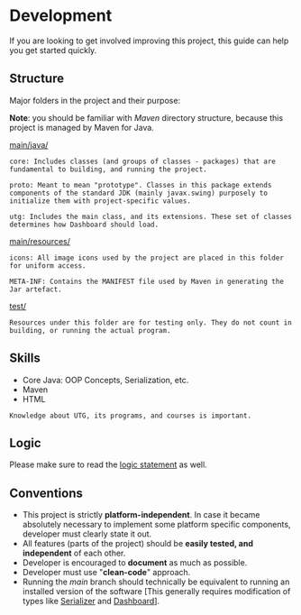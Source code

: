 # Development

If you are looking to get involved improving this project, this guide can help you get started quickly.

## Structure
Major folders in the project and their purpose:

**Note**: you should be familiar with _Maven_ directory structure, because this project is managed by Maven for Java.

[main/java/](src/main/java)

    core: Includes classes (and groups of classes - packages) that are fundamental to building, and running the project.

    proto: Meant to mean "prototype". Classes in this package extends components of the standard JDK (mainly javax.swing) purposely to initialize them with project-specific values.

    utg: Includes the main class, and its extensions. These set of classes determines how Dashboard should load.

[main/resources/](src/main/resources)

    icons: All image icons used by the project are placed in this folder for uniform access.

    META-INF: Contains the MANIFEST file used by Maven in generating the Jar artefact.

[test/](src/test)

    Resources under this folder are for testing only. They do not count in building, or running the actual program.

## Skills
- Core Java: OOP Concepts, Serialization, etc.
- Maven
- HTML

`Knowledge about UTG, its programs, and courses is important.`

## Logic
Please make sure to read the [logic statement](Logic.md) as well.

## Conventions
- This project is strictly **platform-independent**. In case it became absolutely necessary to implement
  some platform specific components, developer must clearly state it out.
- All features (parts of the project) should be **easily tested, and independent** of each other.
- Developer is encouraged to **document** as much as possible.
- Developer must use "**clean-code**" approach.
- Running the *main* branch should technically be equivalent to running an installed version of the software
  [This generally requires modification of types like [Serializer](src/main/java/core/serial/Serializer.java) and [Dashboard](src/main/java/utg/Dashboard.java)].
